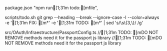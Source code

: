 package.json
      "npm run[1;31m todo:[mfile",

scripts/todo.sh
git grep --heading --break --ignore-case -I --color=always -e '[1;31m FIX: [m*' -e '[1;31m TODO: [m*' | sed 's/\\s\\{3,\\}/  /g'

src/OAuth/Infraestructure/PassportConfig.ts
//[1;31m TODO: [mDO NOT REMOVE methods need it for the passport js library
//[1;31m TODO: [mDO NOT REMOVE methods need it for the passport js library
